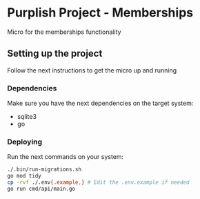 # Purplish Project - Memberships

Micro for the memberships functionality

## Setting up the project

Follow the next instructions to get the micro up and running

### Dependencies

Make sure you have the next dependencies on the target system:

- sqlite3
- go

### Deploying

Run the next commands on your system:

```sh
./.bin/run-migrations.sh
go mod tidy
cp -rvf ./.env{.example,} # Edit the .env.example if needed
go run cmd/api/main.go
```
